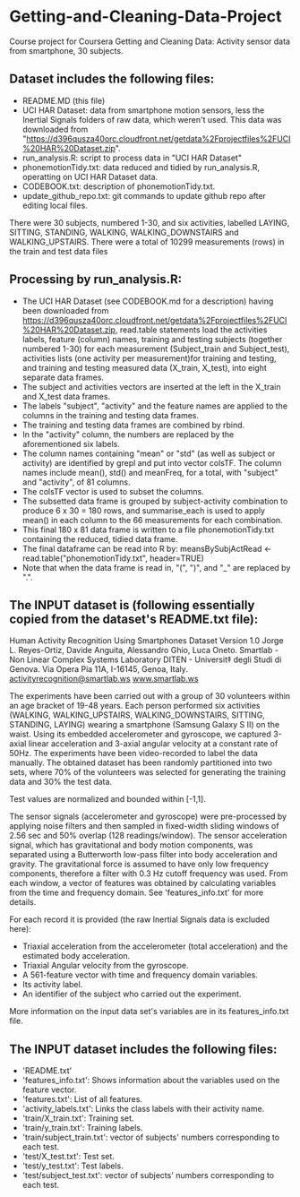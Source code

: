 # Getting-and-Cleaning-Data-Project
Course project for Coursera Getting and Cleaning Data: Activity sensor data from smartphone, 30 subjects.

## Dataset includes the following files:
* README.MD (this file)
* UCI HAR Dataset: data from smartphone motion sensors, less the Inertial Signals folders
of raw data, which weren't used.  This data was downloaded from 
"https://d396qusza40orc.cloudfront.net/getdata%2Fprojectfiles%2FUCI%20HAR%20Dataset.zip".
* run_analysis.R:  script to process data in "UCI HAR Dataset"
* phonemotionTidy.txt: data reduced and tidied by run_analysis.R, operatting on UCI HAR 
Dataset data.
* CODEBOOK.txt: description of phonemotionTidy.txt.
* update_github_repo.txt: git commands to update github repo after editing local files.

There were 30 subjects, numbered 1-30, and six activities, labelled LAYING, SITTING, 
STANDING, WALKING, WALKING_DOWNSTAIRS and WALKING_UPSTAIRS.  There were a total of 10299 
measurements (rows) in the train and test data files

## Processing by run_analysis.R:
* The UCI HAR Dataset (see CODEBOOK.md for a description) having been downloaded from
  https://d396qusza40orc.cloudfront.net/getdata%2Fprojectfiles%2FUCI%20HAR%20Dataset.zip, 
  read.table statements load the activities labels, feature (column) names, training  and 
  testing subjects (together numbered 1-30) for each measurement (Subject_train and 
  Subject_test), activities lists (one activity per measurement)for training and testing, 
  and training and testing measured data (X_train, X_test), into eight separate data 
  frames. 
* The subject and activities vectors are inserted at the left in the X_train and X_test 
data frames.
* The labels "subject", "activity" and the feature names are applied to the columns 
in the training and testing data frames.
* The training and testing data frames are combined by rbind.
* In the "activity" column, the numbers are replaced by the aforementioned six labels.
* The column names containing "mean" or "std" (as well as subject or activity) are 
identified by grepl and put into vector colsTF.  The column names include mean(), std() 
and meanFreq, for a total, with "subject" and "activity", of 81 columns.
* The colsTF  vector is used to subset the columns.
* The subsetted data frame is grouped by subject-activity combination to produce 6 x 30 = 
180 rows, and summarise_each is used to apply mean() in each column to the 66 measurements
for each combination.  
* This final 180 x 81 data frame is written to a file phonemotionTidy.txt containing the 
reduced, tidied data frame.
* The final dataframe can be read into R by:
      meansBySubjActRead <- read.table("phonemotionTidy.txt", header=TRUE)
* Note that when the data frame is read in, "(", ")", and "_" are replaced by ".".



## The INPUT dataset is (following essentially copied from the dataset's README.txt file):

Human Activity Recognition Using Smartphones Dataset
Version 1.0
Jorge L. Reyes-Ortiz, Davide Anguita, Alessandro Ghio, Luca Oneto.
Smartlab - Non Linear Complex Systems Laboratory
DITEN - Universit‡ degli Studi di Genova.
Via Opera Pia 11A, I-16145, Genoa, Italy.
activityrecognition@smartlab.ws
www.smartlab.ws

The experiments have been carried out with a group of 30 volunteers within an age bracket 
of 19-48 years. Each person performed six activities (WALKING, WALKING_UPSTAIRS, 
WALKING_DOWNSTAIRS, SITTING, STANDING, LAYING) wearing a smartphone (Samsung Galaxy S II) 
on the waist. Using its embedded accelerometer and gyroscope, we captured 3-axial linear 
acceleration and 3-axial angular velocity at a constant rate of 50Hz. The experiments 
have been video-recorded to label the data manually. The obtained dataset has been 
randomly partitioned into two sets, where 70% of the volunteers was selected for 
generating the training data and 30% the test data. 

Test values are normalized and bounded within [-1,1].

The sensor signals (accelerometer and gyroscope) were pre-processed by applying noise 
filters and then sampled in fixed-width sliding windows of 2.56 sec and 50% overlap (128 
readings/window). The sensor acceleration signal, which has gravitational and body motion
components, was separated using a Butterworth low-pass filter into body acceleration and 
gravity. The gravitational force is assumed to have only low frequency components, 
therefore a filter with 0.3 Hz cutoff frequency was used. From each window, a vector of 
features was obtained by calculating variables from the time and frequency domain. See 
'features_info.txt' for more details. 

For each record it is provided (the raw Inertial Signals data is excluded here):

* Triaxial acceleration from the accelerometer (total acceleration) and the estimated body 
acceleration.
* Triaxial Angular velocity from the gyroscope. 
* A 561-feature vector with time and frequency domain variables. 
* Its activity label. 
* An identifier of the subject who carried out the experiment.

More information on the input data set's variables are in its features_info.txt file.

## The INPUT dataset includes the following files:

* 'README.txt'
* 'features_info.txt': Shows information about the variables used on the feature vector.
* 'features.txt': List of all features.
* 'activity_labels.txt': Links the class labels with their activity name.
* 'train/X_train.txt': Training set.
* 'train/y_train.txt': Training labels.
* 'train/subject_train.txt': vector of subjects' numbers corresponding to each test.
* 'test/X_test.txt': Test set.
* 'test/y_test.txt': Test labels.
* 'test/subject_test.txt': vector of subjects' numbers corresponding to each test.
